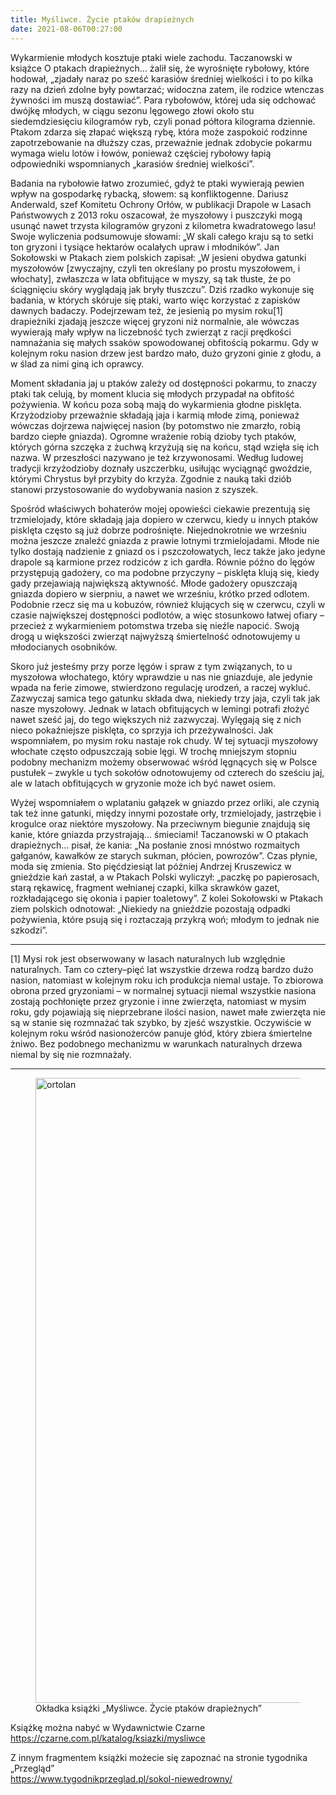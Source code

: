 ```yaml
---
title: Myśliwce. Życie ptaków drapieżnych
date: 2021-08-06T00:27:00
---
```

Wykarmienie młodych kosztuje ptaki wiele zachodu. Taczanowski w książce O ptakach drapieżnych… żalił się, że wyrośnięte rybołowy, które hodował, „zjadały naraz po sześć karasiów średniej wielkości i to po kilka razy na dzień zdolne były powtarzać; widoczna zatem, ile rodzice wtenczas żywności im muszą dostawiać”. Para rybołowów, której uda się odchować dwójkę młodych, w ciągu sezonu lęgowego złowi około stu siedemdziesięciu kilogramów ryb, czyli ponad półtora kilograma dziennie. Ptakom zdarza się złapać większą rybę, która może zaspokoić rodzinne zapotrzebowanie na dłuższy czas, przeważnie jednak zdobycie pokarmu wymaga wielu lotów i łowów, ponieważ częściej rybołowy łapią odpowiedniki wspomnianych „karasiów średniej wielkości”.

Badania na rybołowie łatwo zrozumieć, gdyż te ptaki wywierają pewien wpływ na gospodarkę rybacką, słowem: są konfliktogenne. Dariusz Anderwald, szef Komitetu Ochrony Orłów, w publikacji Drapole w Lasach Państwowych z 2013 roku oszacował, że myszołowy i puszczyki mogą usunąć nawet trzysta kilogramów gryzoni z kilometra kwadratowego lasu! Swoje wyliczenia podsumowuje słowami: „W skali całego kraju są to setki ton gryzoni i tysiące hektarów ocalałych upraw i młodników”. Jan Sokołowski w Ptakach ziem polskich zapisał: „W jesieni obydwa gatunki myszołowów [zwyczajny, czyli ten określany po prostu myszołowem, i włochaty], zwłaszcza w lata obfitujące w myszy, są tak tłuste, że po ściągnięciu skóry wyglądają jak bryły tłuszczu”. Dziś rzadko wykonuje się badania, w których skóruje się ptaki, warto więc korzystać z zapisków dawnych badaczy. Podejrzewam też, że jesienią po mysim roku[1] drapieżniki zjadają jeszcze więcej gryzoni niż normalnie, ale wówczas wywierają mały wpływ na liczebność tych zwierząt z racji prędkości namnażania się małych ssaków spowodowanej obfitością pokarmu. Gdy w kolejnym roku nasion drzew jest bardzo mało, dużo gryzoni ginie z głodu, a w ślad za nimi giną ich oprawcy.

Moment składania jaj u ptaków zależy od dostępności pokarmu, to znaczy ptaki tak celują, by moment klucia się młodych przypadał na obfitość pożywienia. W końcu poza sobą mają do wykarmienia głodne pisklęta. Krzyżodzioby przeważnie składają jaja i karmią młode zimą, ponieważ wówczas dojrzewa najwięcej nasion (by potomstwo nie zmarzło, robią bardzo ciepłe gniazda). Ogromne wrażenie robią dzioby tych ptaków, których górna szczęka z żuchwą krzyżują się na końcu, stąd wzięła się ich nazwa. W przeszłości nazywano je też krzywonosami. Według ludowej tradycji krzyżodzioby doznały uszczerbku, usiłując wyciągnąć gwoździe, którymi Chrystus był przybity do krzyża. Zgodnie z nauką taki dziób stanowi przystosowanie do wydobywania nasion z szyszek.

Spośród właściwych bohaterów mojej opowieści ciekawie prezentują się trzmielojady, które składają jaja dopiero w czerwcu, kiedy u innych ptaków pisklęta często są już dobrze podrośnięte. Niejednokrotnie we wrześniu można jeszcze znaleźć gniazda z prawie lotnymi trzmielojadami. Młode nie tylko dostają nadzienie z gniazd os i pszczołowatych, lecz także jako jedyne drapole są karmione przez rodziców z ich gardła. Równie późno do lęgów przystępują gadożery, co ma podobne przyczyny – pisklęta klują się, kiedy gady przejawiają największą aktywność. Młode gadożery opuszczają gniazda dopiero w sierpniu, a nawet we wrześniu, krótko przed odlotem. Podobnie rzecz się ma u kobuzów, również klujących się w czerwcu, czyli w czasie największej dostępności podlotów, a więc stosunkowo łatwej ofiary – przecież z wykarmieniem potomstwa trzeba się nieźle napocić. Swoją drogą u większości zwierząt najwyższą śmiertelność odnotowujemy u młodocianych osobników.

Skoro już jesteśmy przy porze lęgów i spraw z tym związanych, to u myszołowa włochatego, który wprawdzie u nas nie gniazduje, ale jedynie wpada na ferie zimowe, stwierdzono regulację urodzeń, a raczej wykluć. Zazwyczaj samica tego gatunku składa dwa, niekiedy trzy jaja, czyli tak jak nasze myszołowy. Jednak w latach obfitujących w lemingi potrafi złożyć nawet sześć jaj, do tego większych niż zazwyczaj. Wylęgają się z nich nieco pokaźniejsze pisklęta, co sprzyja ich przeżywalności. Jak wspomniałem, po mysim roku nastaje rok chudy. W tej sytuacji myszołowy włochate często odpuszczają sobie lęgi. W trochę mniejszym stopniu podobny mechanizm możemy obserwować wśród lęgnących się w Polsce pustułek – zwykle u tych sokołów odnotowujemy od czterech do sześciu jaj, ale w latach obfitujących w gryzonie może ich być nawet osiem.

Wyżej wspomniałem o wplataniu gałązek w gniazdo przez orliki, ale czynią tak też inne gatunki, między innymi pozostałe orły, trzmielojady, jastrzębie i krogulce oraz niektóre myszołowy. Na przeciwnym biegunie znajdują się kanie, które gniazda przystrajają… śmieciami! Taczanowski w O ptakach drapieżnych… pisał, że kania: „Na posłanie znosi mnóstwo rozmaitych gałganów, kawałków ze starych sukman, płócien, powrozów”. Czas płynie, moda się zmienia. Sto pięćdziesiąt lat później Andrzej Kruszewicz w gnieździe kań zastał, a w Ptakach Polski wyliczył: „paczkę po papierosach, starą rękawicę, fragment wełnianej czapki, kilka skrawków gazet, rozkładającego się okonia i papier toaletowy”. Z kolei Sokołowski w Ptakach ziem polskich odnotował: „Niekiedy na gnieździe pozostają odpadki pożywienia, które psują się i roztaczają przykrą woń; młodym to jednak nie szkodzi”.

***

[1] Mysi rok jest obserwowany w lasach naturalnych lub względnie naturalnych. Tam co cztery–pięć lat wszystkie drzewa rodzą bardzo dużo nasion, natomiast w kolejnym roku ich produkcja niemal ustaje. To zbiorowa obrona przed gryzoniami – w normalnej sytuacji niemal wszystkie nasiona zostają pochłonięte przez gryzonie i inne zwierzęta, natomiast w mysim roku, gdy pojawiają się nieprzebrane ilości nasion, nawet małe zwierzęta nie są w stanie się rozmnażać tak szybko, by zjeść wszystkie. Oczywiście w kolejnym roku wśród nasionożerców panuje głód, który zbiera śmiertelne żniwo. Bez podobnego mechanizmu w warunkach naturalnych drzewa niemal by się nie rozmnażały.

***

<figure class="px-6 sm:px-0">
<img src="/img/mysliwce-zycie-ptakow-drapieznych.jpg" alt="ortolan" class="shadow-lg rotate-r max-w-lg" loading="lazy" width="620" height="1000">
<figcaption>Okładka książki „Myśliwce. Życie ptaków drapieżnych”</figcaption>
</figure>

Książkę można nabyć w Wydawnictwie Czarne  
<https://czarne.com.pl/katalog/ksiazki/mysliwce>

Z innym fragmentem książki możecie się zapoznać na stronie tygodnika „Przegląd”  
<https://www.tygodnikprzeglad.pl/sokol-niewedrowny/>